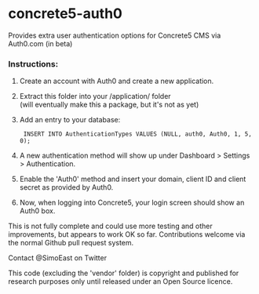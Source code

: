 # concrete5-auth0
Provides extra user authentication options for Concrete5 CMS via Auth0.com (in beta)

### Instructions:

1. Create an account with Auth0 and create a new application.

2. Extract this folder into your /application/ folder  
   (will eventually make this a package, but it's not as yet)
   
3. Add an entry to your database:

        INSERT INTO AuthenticationTypes VALUES (NULL, auth0, Auth0, 1, 5, 0);
 
4. A new authentication method will show up under Dashboard > Settings > Authentication.

5. Enable the 'Auth0' method and insert your domain, client ID and client secret as provided by Auth0.

6. Now, when logging into Concrete5, your login screen should show an Auth0 box.

This is not fully complete and could use more testing and other improvements, but appears to work OK so far. Contributions welcome via the normal Github pull request system.

Contact @SimoEast on Twitter

This code (excluding the 'vendor' folder) is copyright and published for research purposes only until released under an Open Source licence.
